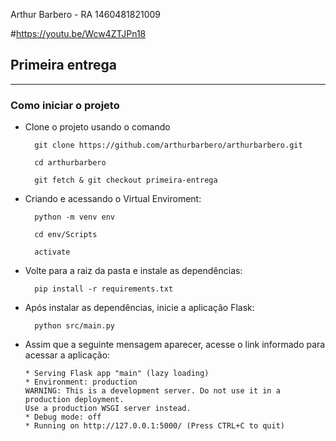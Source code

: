 Arthur Barbero - RA 1460481821009

#https://youtu.be/Wcw4ZTJPn18

## Primeira entrega
-----

### Como iniciar o projeto

- Clone o projeto usando o comando 
  
  ```
    git clone https://github.com/arthurbarbero/arthurbarbero.git
    
    cd arthurbarbero

    git fetch & git checkout primeira-entrega
  ```

- Criando e acessando o Virtual Enviroment:
  ```
    python -m venv env

    cd env/Scripts
    
    activate
  ``` 

- Volte para a raiz da pasta e instale as dependências:
  ``` 
    pip install -r requirements.txt
  ```

- Após instalar as dependências, inicie a aplicação Flask:
  ```
    python src/main.py
  ```

- Assim que a seguinte mensagem aparecer, acesse o link informado para acessar a aplicação:
    ```
    * Serving Flask app "main" (lazy loading)
    * Environment: production
    WARNING: This is a development server. Do not use it in a production deployment.
    Use a production WSGI server instead.
    * Debug mode: off
    * Running on http://127.0.0.1:5000/ (Press CTRL+C to quit)
    ```
